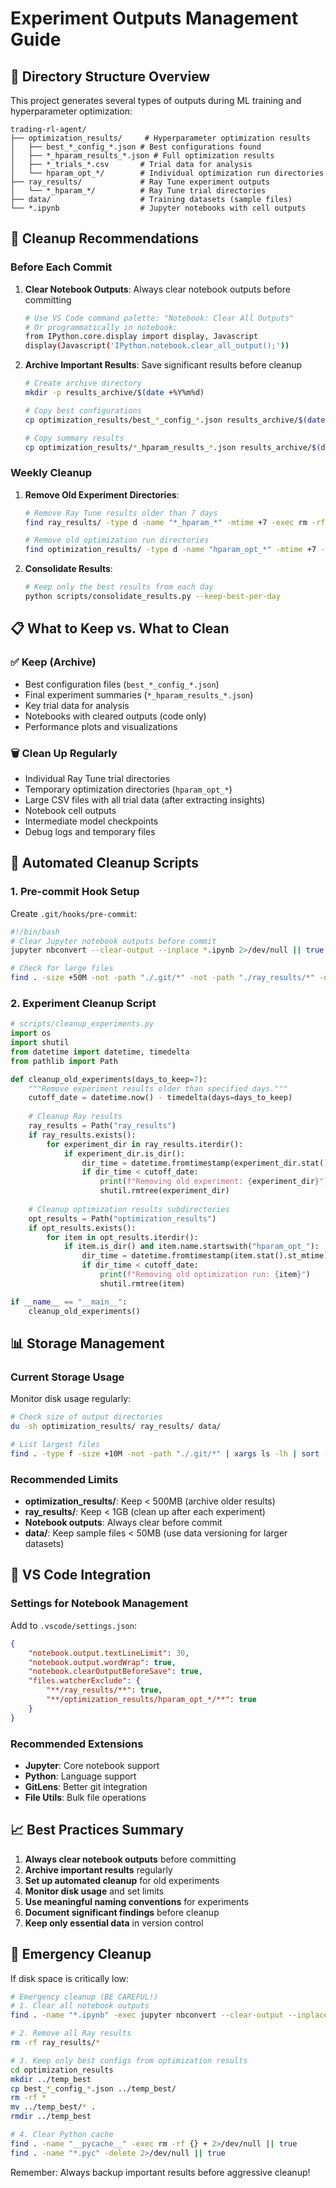 # Experiment Outputs Management Guide

## 📁 Directory Structure Overview

This project generates several types of outputs during ML training and hyperparameter optimization:

```
trading-rl-agent/
├── optimization_results/     # Hyperparameter optimization results
│   ├── best_*_config_*.json # Best configurations found
│   ├── *_hparam_results_*.json # Full optimization results
│   ├── *_trials_*.csv       # Trial data for analysis
│   └── hparam_opt_*/        # Individual optimization run directories
├── ray_results/             # Ray Tune experiment outputs
│   └── *_hparam_*/          # Ray Tune trial directories
├── data/                    # Training datasets (sample files)
└── *.ipynb                  # Jupyter notebooks with cell outputs
```

## 🧹 Cleanup Recommendations

### Before Each Commit

1. **Clear Notebook Outputs**: Always clear notebook outputs before committing
   ```bash
   # Use VS Code command palette: "Notebook: Clear All Outputs"
   # Or programmatically in notebook:
   from IPython.core.display import display, Javascript
   display(Javascript('IPython.notebook.clear_all_output();'))
   ```

2. **Archive Important Results**: Save significant results before cleanup
   ```bash
   # Create archive directory
   mkdir -p results_archive/$(date +%Y%m%d)
   
   # Copy best configurations
   cp optimization_results/best_*_config_*.json results_archive/$(date +%Y%m%d)/
   
   # Copy summary results
   cp optimization_results/*_hparam_results_*.json results_archive/$(date +%Y%m%d)/
   ```

### Weekly Cleanup

1. **Remove Old Experiment Directories**:
   ```bash
   # Remove Ray Tune results older than 7 days
   find ray_results/ -type d -name "*_hparam_*" -mtime +7 -exec rm -rf {} +
   
   # Remove old optimization run directories
   find optimization_results/ -type d -name "hparam_opt_*" -mtime +7 -exec rm -rf {} +
   ```

2. **Consolidate Results**:
   ```bash
   # Keep only the best results from each day
   python scripts/consolidate_results.py --keep-best-per-day
   ```

## 📋 What to Keep vs. What to Clean

### ✅ Keep (Archive)
- Best configuration files (`best_*_config_*.json`)
- Final experiment summaries (`*_hparam_results_*.json`)
- Key trial data for analysis
- Notebooks with cleared outputs (code only)
- Performance plots and visualizations

### 🗑️ Clean Up Regularly
- Individual Ray Tune trial directories
- Temporary optimization directories (`hparam_opt_*`)
- Large CSV files with all trial data (after extracting insights)
- Notebook cell outputs
- Intermediate model checkpoints
- Debug logs and temporary files

## 🔄 Automated Cleanup Scripts

### 1. Pre-commit Hook Setup

Create `.git/hooks/pre-commit`:
```bash
#!/bin/bash
# Clear Jupyter notebook outputs before commit
jupyter nbconvert --clear-output --inplace *.ipynb 2>/dev/null || true

# Check for large files
find . -size +50M -not -path "./.git/*" -not -path "./ray_results/*" -not -path "./optimization_results/*" | head -5
```

### 2. Experiment Cleanup Script

```python
# scripts/cleanup_experiments.py
import os
import shutil
from datetime import datetime, timedelta
from pathlib import Path

def cleanup_old_experiments(days_to_keep=7):
    """Remove experiment results older than specified days."""
    cutoff_date = datetime.now() - timedelta(days=days_to_keep)
    
    # Cleanup Ray results
    ray_results = Path("ray_results")
    if ray_results.exists():
        for experiment_dir in ray_results.iterdir():
            if experiment_dir.is_dir():
                dir_time = datetime.fromtimestamp(experiment_dir.stat().st_mtime)
                if dir_time < cutoff_date:
                    print(f"Removing old experiment: {experiment_dir}")
                    shutil.rmtree(experiment_dir)
    
    # Cleanup optimization results subdirectories
    opt_results = Path("optimization_results")
    if opt_results.exists():
        for item in opt_results.iterdir():
            if item.is_dir() and item.name.startswith("hparam_opt_"):
                dir_time = datetime.fromtimestamp(item.stat().st_mtime)
                if dir_time < cutoff_date:
                    print(f"Removing old optimization run: {item}")
                    shutil.rmtree(item)

if __name__ == "__main__":
    cleanup_old_experiments()
```

## 📊 Storage Management

### Current Storage Usage
Monitor disk usage regularly:
```bash
# Check size of output directories
du -sh optimization_results/ ray_results/ data/

# List largest files
find . -type f -size +10M -not -path "./.git/*" | xargs ls -lh | sort -k5 -h
```

### Recommended Limits
- **optimization_results/**: Keep < 500MB (archive older results)
- **ray_results/**: Keep < 1GB (clean up after each experiment)
- **Notebook outputs**: Always clear before commit
- **data/**: Keep sample files < 50MB (use data versioning for larger datasets)

## 🔧 VS Code Integration

### Settings for Notebook Management

Add to `.vscode/settings.json`:
```json
{
    "notebook.output.textLineLimit": 30,
    "notebook.output.wordWrap": true,
    "notebook.clearOutputBeforeSave": true,
    "files.watcherExclude": {
        "**/ray_results/**": true,
        "**/optimization_results/hparam_opt_*/**": true
    }
}
```

### Recommended Extensions
- **Jupyter**: Core notebook support
- **Python**: Language support
- **GitLens**: Better git integration
- **File Utils**: Bulk file operations

## 📈 Best Practices Summary

1. **Always clear notebook outputs** before committing
2. **Archive important results** regularly
3. **Set up automated cleanup** for old experiments
4. **Monitor disk usage** and set limits
5. **Use meaningful naming conventions** for experiments
6. **Document significant findings** before cleanup
7. **Keep only essential data** in version control

## 🚨 Emergency Cleanup

If disk space is critically low:
```bash
# Emergency cleanup (BE CAREFUL!)
# 1. Clear all notebook outputs
find . -name "*.ipynb" -exec jupyter nbconvert --clear-output --inplace {} \;

# 2. Remove all Ray results
rm -rf ray_results/*

# 3. Keep only best configs from optimization results
cd optimization_results
mkdir ../temp_best
cp best_*_config_*.json ../temp_best/
rm -rf *
mv ../temp_best/* .
rmdir ../temp_best

# 4. Clear Python cache
find . -name "__pycache__" -exec rm -rf {} + 2>/dev/null || true
find . -name "*.pyc" -delete 2>/dev/null || true
```

Remember: Always backup important results before aggressive cleanup!
